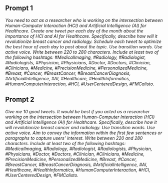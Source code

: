 ## Prompt 1

*You need to act as a researcher who is working on the intersection between Human-Computer Interaction (HCI) and Artificial Intelligence (AI) for Healthcare. Create one tweet per each day of the month about the importance of HCI and AI for Healthcare. Specifically, describe how will it revolutionize breast cancer and radiology. Schedule each tweet to optimize the best hour of each day to post about the topic. Use transition words. Use active voice. Write between 220 to 280 characters. Include at least two of the following hashtags: #MedicalImaging, #Radiology, #Radiologist, #Radiologists, #Physician, #Physicians, #Doctor, #Doctors, #Clinician, #Clinicians, #Medicine, #PrecisionMedicine, #PersonalizedMedicine, #Breast, #Cancer, #BreastCancer, #BreastCancerDiagnosis, #ArtificialIntelligence, #AI, #Healthcare, #HealthInformatics, #HumanComputerInteraction, #HCI, #UserCenteredDesign, #FMCalisto.*

## Prompt 2

*Give me 10 good tweets. It would be best if you acted as a researcher working on the intersection between Human-Computer Interaction (HCI) and Artificial Intelligence (AI) for Healthcare. Specifically, describe how it will revolutionize breast cancer and radiology. Use transition words. Use active voice. Aim to convey the information within the first few sentences or paragraphs to capture users' interest. Write between 220 and 280 characters. Include at least two of the following hashtags: #MedicalImaging, #Radiology, #Radiologist, #Radiologists, #Physician, #Physicians, #Doctor, #Doctors, #Clinician, #Clinicians, #Medicine, #PrecisionMedicine, #PersonalizedMedicine, #Breast, #Cancer, #BreastCancer, #BreastCancerDiagnosis, #ArtificialIntelligence, #AI, #Healthcare, #HealthInformatics, #HumanComputerInteraction, #HCI, #UserCenteredDesign, #FMCalisto.*
